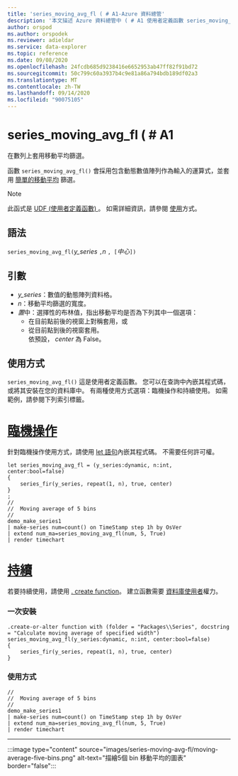 ```yaml
---
title: 'series_moving_avg_fl ( # A1-Azure 資料總管'
description: '本文描述 Azure 資料總管中 ( # A1 使用者定義函數 series_moving_avg_fl。'
author: orspod
ms.author: orspodek
ms.reviewer: adieldar
ms.service: data-explorer
ms.topic: reference
ms.date: 09/08/2020
ms.openlocfilehash: 24fcdb685d9238416e6652953ab47ff82f91bd72
ms.sourcegitcommit: 50c799c60a3937b4c9e81a86a794bdb189df02a3
ms.translationtype: MT
ms.contentlocale: zh-TW
ms.lasthandoff: 09/14/2020
ms.locfileid: "90075105"
---
```

# <a name="series_moving_avg_fl"></a>series_moving_avg_fl ( # A1

在數列上套用移動平均篩選。

函數 `series_moving_avg_fl()` 會採用包含動態數值陣列作為輸入的運算式，並套用 [簡單的移動平均](https://en.wikipedia.org/wiki/Moving_average#Simple_moving_average) 篩選。

> [!NOTE]
> 此函式是 [UDF (使用者定義函數) ](../query/functions/user-defined-functions.md)。 如需詳細資訊，請參閱 [使用](#usage)方式。

## <a name="syntax"></a>語法

`series_moving_avg_fl(`*y_series* `,`*n* `, [`*中心*`])`
  
## <a name="arguments"></a>引數

* *y_series*：數值的動態陣列資料格。
* *n*：移動平均篩選的寬度。
* *置*中：選擇性的布林值，指出移動平均是否為下列其中一個選項：
    * 在目前點前後的視窗上對稱套用，或 
    * 從目前點到後的視窗套用。 <br>
    依預設， *center* 為 False。

## <a name="usage"></a>使用方式

`series_moving_avg_fl()` 這是使用者定義函數。 您可以在查詢中內嵌其程式碼，或將其安裝在您的資料庫中。 有兩種使用方式選項：臨機操作和持續使用。 如需範例，請參閱下列索引標籤。

# <a name="ad-hoc"></a>[臨機操作](#tab/adhoc)

針對臨機操作使用方式，請使用 [let 語句](../query/letstatement.md)內嵌其程式碼。 不需要任何許可權。

<!-- csl: https://help.kusto.windows.net:443/Samples -->
```kusto
let series_moving_avg_fl = (y_series:dynamic, n:int, center:bool=false)
{
    series_fir(y_series, repeat(1, n), true, center)
}
;
//
//  Moving average of 5 bins
//
demo_make_series1
| make-series num=count() on TimeStamp step 1h by OsVer
| extend num_ma=series_moving_avg_fl(num, 5, True)
| render timechart 
```

# <a name="persistent"></a>[持續](#tab/persistent)

若要持續使用，請使用 [. create function](../management/create-function.md)。 建立函數需要 [資料庫使用者](../management/access-control/role-based-authorization.md)權力。

### <a name="one-time-installation"></a>一次安裝

<!-- csl: https://help.kusto.windows.net:443/Samples -->
```kusto
.create-or-alter function with (folder = "Packages\\Series", docstring = "Calculate moving average of specified width")
series_moving_avg_fl(y_series:dynamic, n:int, center:bool=false)
{
    series_fir(y_series, repeat(1, n), true, center)
}
```

### <a name="usage"></a>使用方式

<!-- csl: https://help.kusto.windows.net:443/Samples -->
```kusto
//
//  Moving average of 5 bins
//
demo_make_series1
| make-series num=count() on TimeStamp step 1h by OsVer
| extend num_ma=series_moving_avg_fl(num, 5, True)
| render timechart 
```

---

:::image type="content" source="images/series-moving-avg-fl/moving-average-five-bins.png" alt-text="描繪5個 bin 移動平均的圖表" border="false":::
